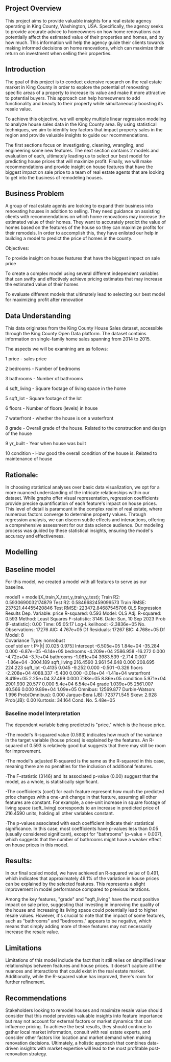 ## Project Overview

This project aims to provide valuable insights for a real estate agency operating in King County, Washington, USA. Specifically, the agency seeks to provide accurate advice to homeowners on how home renovations can potentially affect the estimated value of their properties and homes, and by how much. This information will help the agency guide their clients towards making informed decisions on home renovations, which can maximize their return on investment when selling their properties.

## Introduction

The goal of this project is to conduct extensive research on the real estate market in King County in order to explore the potential of renovating specific areas of a property to increase its value and make it more attractive to potential buyers. This approach can help homeowners to add functionality and beauty to their property while simultaneously boosting its resale value.

To achieve this objective, we will employ multiple linear regression modeling to analyze house sales data in the King County area. By using statistical techniques, we aim to identify key factors that impact property sales in the region and provide valuable insights to guide our recommendations.

The first sections focus on investigating, cleaning, wrangling, and engineering some new features. The next section contains 2 models and evaluation of each, ultimately leading us to select our best model for predicting house prices that will maximize profit. Finally, we will make recommendations and provide insight on house features that have the biggest impact on sale price to a team of real estate agents that are looking to get into the business of remodeling houses.

## Business Problem

A group of real estate agents are looking to expand their business into renovating houses in addition to selling. They need guidance on assisting clients with recommendations on which home renovations may increase the estimated value of their homes. They want to accurately predict the value of homes based on the features of the house so they can maximize profits for their remodels. In order to accomplish this, they have enlisted our help in building a model to predict the price of homes in the county.

Objectives:

To provide insight on house features that have the biggest impact on sale price

To create a complex model using several different independent variables that can swifty and effectively achieve pricing estimates that may increase the estimated value of their homes

To evaluate different models that ultimately lead to selecting our best model for maximizing profit after renovation

## Data Understanding

This data originates from the King County House Sales dataset, accessible through the King County Open Data platform. The dataset contains information on single-family home sales spanning from 2014 to 2015.

 The aspects we will be examining are as follows:
 
1 price - sales price

2 bedrooms - Number of bedrooms

3 bathrooms - Number of bathrooms

4 sqft_living - Square footage of living space in the home

5 sqft_lot - Square footage of the lot

6 floors - Number of floors (levels) in house

7 waterfront - whether the house is on a waterfront

8 grade - Overall grade of the house. Related to the construction and design of the house

9 yr_built - Year when house was built

10 condition - How good the overall condition of the house is. Related to maintenance of house


## Rationale:

In choosing statistical analyses over basic data visualization, we opt for a more nuanced understanding of the intricate relationships within our dataset.
While graphs offer visual representation, regression coefficients provide precise quantification of each feature's impact on house prices. This level of detail is paramount in the complex realm of real estate, where numerous factors converge to determine property values. Through regression analysis, we can discern subtle effects and interactions, offering a comprehensive assessment for our data science audience. Our modeling process was guided by these statistical insights, ensuring the model's accuracy and effectiveness.     

## Modelling

## Baseline model
For this model, we created a model with all features to serve as our baseline.

model1 = model(X_train,X_test,y_train,y_test);
Train R2:  0.5930690032174879
Test R2:  0.5846682459099573
Train RMSE:  237521.44455420846
Test RMSE:  223472.84687545706
OLS Regression Results
Dep. Variable:	price	R-squared:	0.593
Model:	OLS	Adj. R-squared:	0.593
Method:	Least Squares	F-statistic:	3146.
Date:	Sun, 10 Sep 2023	Prob (F-statistic):	0.00
Time:	05:05:17	Log-Likelihood:	-2.3836e+05
No. Observations:	17276	AIC:	4.767e+05
Df Residuals:	17267	BIC:	4.768e+05
Df Model:	8		
Covariance Type:	nonrobust		
coef	std err	t	P>|t|	[0.025	0.975]
Intercept	-6.505e+05	1.84e+04	-35.284	0.000	-6.87e+05	-6.14e+05
bedrooms	-4.209e+04	2586.958	-16.272	0.000	-4.72e+04	-3.7e+04
bathrooms	-1.081e+04	3983.539	-2.714	0.007	-1.86e+04	-3004.189
sqft_living	216.4590	3.961	54.648	0.000	208.695	224.223
sqft_lot	-0.4135	0.045	-9.252	0.000	-0.501	-0.326
floors	-2.208e+04	4088.337	-5.400	0.000	-3.01e+04	-1.41e+04
waterfront	8.419e+05	2.25e+04	37.499	0.000	7.98e+05	8.86e+05
condition	5.971e+04	2901.930	20.577	0.000	5.4e+04	6.54e+04
grade	1.039e+05	2561.007	40.566	0.000	9.89e+04	1.09e+05
Omnibus:	12569.877	Durbin-Watson:	1.996
Prob(Omnibus):	0.000	Jarque-Bera (JB):	723771.545
Skew:	2.928	Prob(JB):	0.00
Kurtosis:	34.164	Cond. No.	5.48e+05

### Baseline model Interpretation 
The dependent variable being predicted is "price," which is the house price.

-The model's R-squared value (0.593) indicates how much of the variance in the target variable (house prices) is explained by the features. An R-squared of 0.593 is relatively good but suggests that there may still be room for improvement.

-The model's adjusted R-squared is the same as the R-squared in this case, meaning there are no penalties for the inclusion of additional features.

-The F-statistic (3146) and its associated p-value (0.00) suggest that the model, as a whole, is statistically significant.

-The coefficients (coef) for each feature represent how much the predicted price changes with a one-unit change in that feature, assuming all other features are constant. For example, a one-unit increase in square footage of living space (sqft_living) corresponds to an increase in predicted price of 216.4590 units, holding all other variables constant.

-The p-values associated with each coefficient indicate their statistical significance. In this case, most coefficients have p-values less than 0.05 (usually considered significant), except for "bathrooms" (p-value = 0.007), which suggests that the number of bathrooms might have a weaker effect on house prices in this model.



## Results:

In our final scaled model, we have achieved an R-squared value of 0.491, which indicates that approximately 49.1% of the variation in house prices can be explained by the selected features. This represents a slight improvement in model performance compared to previous iterations.

Among the key features, "grade" and "sqft_living" have the most positive impact on sale price, suggesting that investing in improving the quality of the house and increasing its living space could potentially lead to higher resale values. However, it's crucial to note that the impact of some features, such as "bathrooms" and "bedrooms," appears to be negative, which means that simply adding more of these features may not necessarily increase the resale value.

## Limitations

Limitations of this model include the fact that it still relies on simplified linear relationships between features and house prices. It doesn't capture all the nuances and interactions that could exist in the real estate market. Additionally, while the R-squared value has improved, there's room for further refinement.

## Recommendations

Stakeholders looking to remodel houses and maximize resale value should consider that this model provides valuable insights into feature importance but may not account for external factors or market dynamics that can influence pricing. To achieve the best results, they should continue to gather local market information, consult with real estate experts, and consider other factors like location and market demand when making renovation decisions. Ultimately, a holistic approach that combines data-driven insights with market expertise will lead to the most profitable post-renovation strategy.
